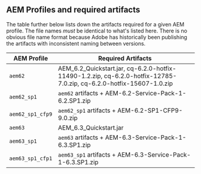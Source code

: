 AEM Profiles and required artifacts
-----------------------------------

The table further below lists down the artifacts required for a given AEM profile.
The file names _must_ be identical to what's listed here. There is no obvious file name format because Adobe has historically been publishing the artifacts with inconsistent naming between versions.

| AEM Profile | Required Artifacts |
|-------------|--------------------|
| `aem62` | AEM_6.2_Quickstart.jar, cq-6.2.0-hotfix-11490-1.2.zip, cq-6.2.0-hotfix-12785-7.0.zip, cq-6.2.0-hotfix-15607-1.0.zip |
| `aem62_sp1` | `aem62` artifacts + AEM-6.2-Service-Pack-1-6.2.SP1.zip |
| `aem62_sp1_cfp9` | `aem62_sp1` artifacts + AEM-6.2-SP1-CFP9-9.0.zip |
| `aem63` | AEM_6.3_Quickstart.jar |
| `aem63_sp1` | `aem63` artifacts + AEM-6.3-Service-Pack-1-6.3.SP1.zip |
| `aem63_sp1_cfp1` | `aem63_sp1` artifacts + AEM-6.3-Service-Pack-1-6.3.SP1.zip |
